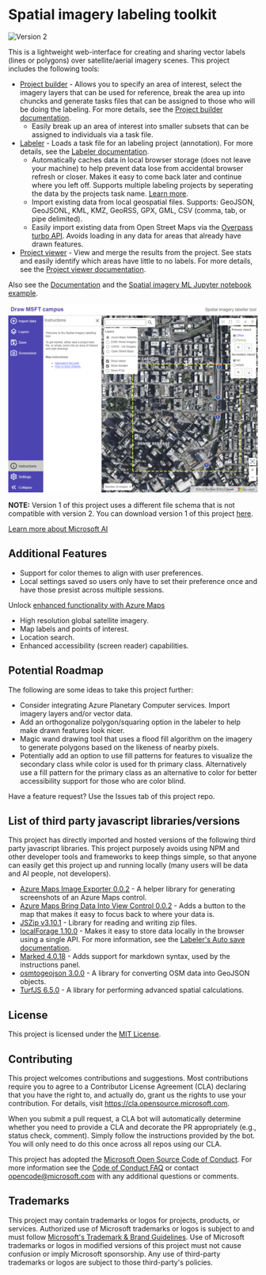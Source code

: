 # Spatial imagery labeling toolkit

![Version 2](https://img.shields.io/badge/Version-2.0.0-green.svg)

This is a lightweight web-interface for creating and sharing vector labels (lines or polygons) over satellite/aerial imagery scenes. This project includes the following tools:

- [Project builder](src/projectBuilder.html) - Allows you to specify an area of interest, select the imagery layers that can be used for reference, break the area up into chuncks and generate tasks files that can be assigned to those who will be doing the labeling. For more details, see the [Project builder documentation](docs/Project-builder.md).
  - Easily break up an area of interest into smaller subsets that can be assigned to individuals via a task file. 
- [Labeler](src/labeler.html) - Loads a task file for an labeling project (annotation). For more details, see the [Labeler documentation](docs/Labeler.md).
  - Automatically caches data in local browser storage (does not leave your machine) to help prevent data lose from accidental browser refresh or closer. Makes it easy to come back later and continue where you left off. Supports multiple labeling projects by seperating the data by the projects task name. [Learn more](docs/Labeler.md#auto-save-feature).
  - Import existing data from local geospatial files. Supports: GeoJSON, GeoJSONL, KML, KMZ, GeoRSS, GPX, GML, CSV (comma, tab, or pipe delimited). 
  - Easily import existing data from Open Street Maps via the [Overpass turbo API](https://overpass-turbo.eu). Avoids loading in any data for areas that already have drawn features.
- [Project viewer](src/projectViewer.html) - View and merge the results from the project. See stats and easily identify which areas have little to no labels. For more details, see the [Project viewer documentation](docs/Project-viewer.md).

Also see the [Documentation](docs/README.md) and the [Spatial imagery ML Jupyter notebook example](example/).

![Screenshot of the spatial imagery labeling tool](docs/assets/Labaler.png)

**NOTE:** Version 1 of this project uses a different file schema that is not compatible with version 2. You can download version 1 of this project [here](https://github.com/microsoft/satellite-imagery-labeling-tool/releases/tag/public).

[Learn more about Microsoft AI](https://www.microsoft.com/ai)

## Additional Features

- Support for color themes to align with user preferences.
- Local settings saved so users only have to set their preference once and have those presist across multiple sessions.

Unlock [enhanced functionality with Azure Maps](docs/Layers.md#enhanced-functionality-with-azure-maps)
  - High resolution global satellite imagery.
  - Map labels and points of interest. 
  - Location search.
  - Enhanced accessibility (screen reader) capabilities.

## Potential Roadmap

The following are some ideas to take this project further:

- Consider integrating Azure Planetary Computer services. Import imagery layers and/or vector data.
- Add an orthogonalize polygon/squaring option in the labeler to help make drawn features look nicer.
- Magic wand drawing tool that uses a flood fill algorithm on the imagery to generate polygons based on the likeness of nearby pixels.
- Potentially add an option to use fill patterns for features to visualize the secondary class while color is used for th primary class. Alternatively use a fill pattern for the primary class as an alternative to color for better accessibility support for those who are color blind.

Have a feature request? Use the Issues tab of this project repo.

## List of third party javascript libraries/versions

This project has directly imported and hosted versions of the following third party javascript libraries. This project purposely avoids using NPM and other developer tools and frameworks to keep things simple, so that anyone can easily get this project up and running locally (many users will be data and AI people, not developers).

- [Azure Maps Image Exporter 0.0.2](https://github.com/Azure-Samples/azure-maps-image-exporter) - A helper library for generating screenshots of an Azure Maps control.
- [Azure Maps Bring Data Into View Control 0.0.2](https://github.com/Azure-Samples/azure-maps-bring-data-into-view-control) - Adds a button to the map that makes it easy to focus back to where your data is.
- [JSZip v3.10.1](http://stuartk.com/jszip) - Library for reading and writing zip files.
- [localForage 1.10.0](https://localforage.github.io/localForage) - Makes it easy to store data locally in the browser using a single API. For more information, see the [Labeler's Auto save documentation](docs/Labeler.md#auto-save-feature).
- [Marked 4.0.18](https://github.com/markedjs/marked) - Adds support for markdown syntax, used by the instructions panel.
- [osmtogeojson 3.0.0](https://github.com/tyrasd/osmtogeojson) - A library for converting OSM data into GeoJSON objects.
- [TurfJS 6.5.0](https://turfjs.org/) - A library for performing advanced spatial calculations. 

## License

This project is licensed under the [MIT License](LICENSE).

## Contributing

This project welcomes contributions and suggestions.  Most contributions require you to agree to a
Contributor License Agreement (CLA) declaring that you have the right to, and actually do, grant us
the rights to use your contribution. For details, visit https://cla.opensource.microsoft.com.

When you submit a pull request, a CLA bot will automatically determine whether you need to provide
a CLA and decorate the PR appropriately (e.g., status check, comment). Simply follow the instructions
provided by the bot. You will only need to do this once across all repos using our CLA.

This project has adopted the [Microsoft Open Source Code of Conduct](https://opensource.microsoft.com/codeofconduct/).
For more information see the [Code of Conduct FAQ](https://opensource.microsoft.com/codeofconduct/faq/) or
contact [opencode@microsoft.com](mailto:opencode@microsoft.com) with any additional questions or comments.

## Trademarks

This project may contain trademarks or logos for projects, products, or services. Authorized use of Microsoft 
trademarks or logos is subject to and must follow 
[Microsoft's Trademark & Brand Guidelines](https://www.microsoft.com/legal/intellectualproperty/trademarks/usage/general).
Use of Microsoft trademarks or logos in modified versions of this project must not cause confusion or imply Microsoft sponsorship.
Any use of third-party trademarks or logos are subject to those third-party's policies.
